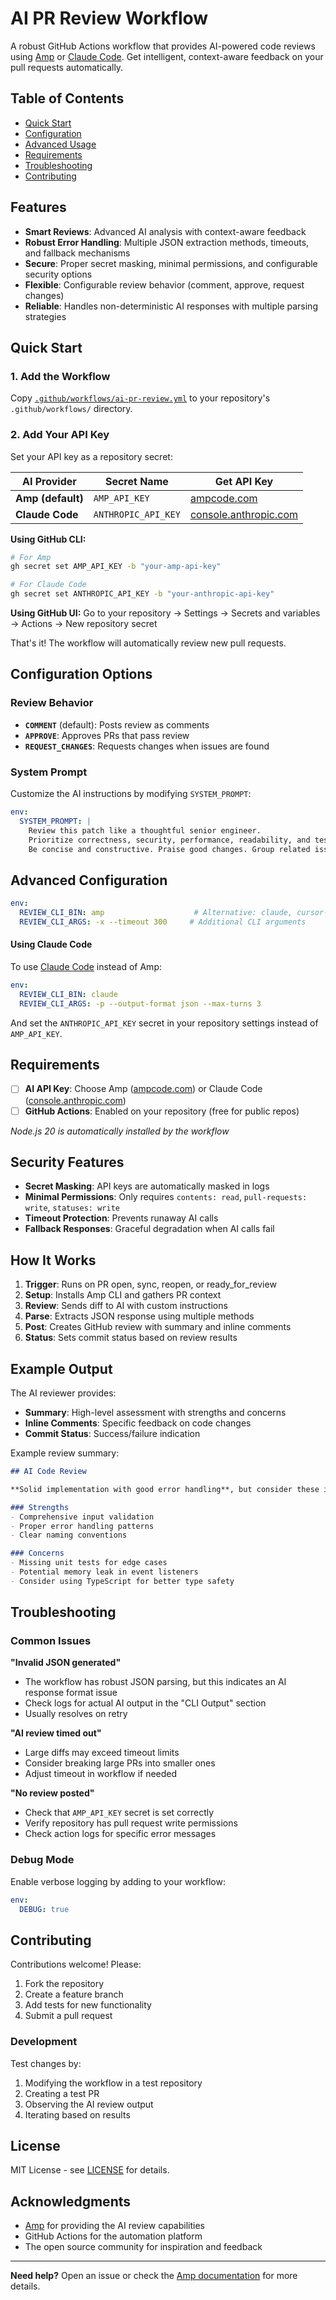 # AI PR Review Workflow

A robust GitHub Actions workflow that provides AI-powered code reviews using [Amp](https://ampcode.com) or [Claude Code](https://docs.anthropic.com/en/docs/claude-code). Get intelligent, context-aware feedback on your pull requests automatically.

## Table of Contents
- [Quick Start](#-quick-start)
- [Configuration](#-configuration-options)
- [Advanced Usage](#advanced-configuration)
- [Requirements](#-requirements)
- [Troubleshooting](#-troubleshooting)
- [Contributing](#-contributing)

## Features

- **Smart Reviews**: Advanced AI analysis with context-aware feedback
- **Robust Error Handling**: Multiple JSON extraction methods, timeouts, and fallback mechanisms
- **Secure**: Proper secret masking, minimal permissions, and configurable security options  
- **Flexible**: Configurable review behavior (comment, approve, request changes)
- **Reliable**: Handles non-deterministic AI responses with multiple parsing strategies

## Quick Start

### 1. Add the Workflow

Copy [`.github/workflows/ai-pr-review.yml`](.github/workflows/ai-pr-review.yml) to your repository's `.github/workflows/` directory.

### 2. Add Your API Key

Set your API key as a repository secret:

| AI Provider | Secret Name | Get API Key |
|-------------|-------------|-------------|
| **Amp (default)** | `AMP_API_KEY` | [ampcode.com](https://ampcode.com) |
| **Claude Code** | `ANTHROPIC_API_KEY` | [console.anthropic.com](https://console.anthropic.com) |

**Using GitHub CLI:**
```bash
# For Amp
gh secret set AMP_API_KEY -b "your-amp-api-key"

# For Claude Code  
gh secret set ANTHROPIC_API_KEY -b "your-anthropic-api-key"
```

**Using GitHub UI:**
Go to your repository → Settings → Secrets and variables → Actions → New repository secret

That's it! The workflow will automatically review new pull requests.

## Configuration Options

### Review Behavior

- **`COMMENT`** (default): Posts review as comments
- **`APPROVE`**: Approves PRs that pass review
- **`REQUEST_CHANGES`**: Requests changes when issues are found

### System Prompt

Customize the AI instructions by modifying `SYSTEM_PROMPT`:

```yaml
env:
  SYSTEM_PROMPT: |
    Review this patch like a thoughtful senior engineer.
    Prioritize correctness, security, performance, readability, and tests.
    Be concise and constructive. Praise good changes. Group related issues.
```

## Advanced Configuration

```yaml
env:
  REVIEW_CLI_BIN: amp                    # Alternative: claude, cursor-ai, other compatible CLIs
  REVIEW_CLI_ARGS: -x --timeout 300     # Additional CLI arguments
```

#### Using Claude Code

To use [Claude Code](https://docs.anthropic.com/en/docs/claude-code) instead of Amp:

```yaml
env:
  REVIEW_CLI_BIN: claude
  REVIEW_CLI_ARGS: -p --output-format json --max-turns 3
```

And set the `ANTHROPIC_API_KEY` secret in your repository settings instead of `AMP_API_KEY`.

## Requirements

- [ ] **AI API Key**: Choose Amp ([ampcode.com](https://ampcode.com)) or Claude Code ([console.anthropic.com](https://console.anthropic.com))
- [ ] **GitHub Actions**: Enabled on your repository (free for public repos)

*Node.js 20 is automatically installed by the workflow*

## Security Features

- **Secret Masking**: API keys are automatically masked in logs
- **Minimal Permissions**: Only requires `contents: read`, `pull-requests: write`, `statuses: write`
- **Timeout Protection**: Prevents runaway AI calls
- **Fallback Responses**: Graceful degradation when AI calls fail

## How It Works

1. **Trigger**: Runs on PR open, sync, reopen, or ready_for_review
2. **Setup**: Installs Amp CLI and gathers PR context
3. **Review**: Sends diff to AI with custom instructions
4. **Parse**: Extracts JSON response using multiple methods
5. **Post**: Creates GitHub review with summary and inline comments
6. **Status**: Sets commit status based on review results

## Example Output

The AI reviewer provides:

- **Summary**: High-level assessment with strengths and concerns
- **Inline Comments**: Specific feedback on code changes
- **Commit Status**: Success/failure indication

Example review summary:
```markdown
## AI Code Review

**Solid implementation with good error handling**, but consider these improvements:

### Strengths
- Comprehensive input validation
- Proper error handling patterns
- Clear naming conventions

### Concerns  
- Missing unit tests for edge cases
- Potential memory leak in event listeners
- Consider using TypeScript for better type safety
```

## Troubleshooting

### Common Issues

**"Invalid JSON generated"**
- The workflow has robust JSON parsing, but this indicates an AI response format issue
- Check logs for actual AI output in the "CLI Output" section
- Usually resolves on retry

**"AI review timed out"**
- Large diffs may exceed timeout limits
- Consider breaking large PRs into smaller ones
- Adjust timeout in workflow if needed

**"No review posted"**
- Check that `AMP_API_KEY` secret is set correctly
- Verify repository has pull request write permissions
- Check action logs for specific error messages

### Debug Mode

Enable verbose logging by adding to your workflow:

```yaml
env:
  DEBUG: true
```

## Contributing

Contributions welcome! Please:

1. Fork the repository
2. Create a feature branch
3. Add tests for new functionality
4. Submit a pull request

### Development

Test changes by:
1. Modifying the workflow in a test repository
2. Creating a test PR
3. Observing the AI review output
4. Iterating based on results

## License

MIT License - see [LICENSE](LICENSE) for details.

## Acknowledgments

- [Amp](https://ampcode.com) for providing the AI review capabilities
- GitHub Actions for the automation platform
- The open source community for inspiration and feedback

---

**Need help?** Open an issue or check the [Amp documentation](https://ampcode.com/manual) for more details.
